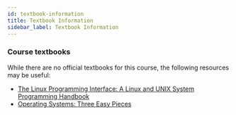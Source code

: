 ```yaml
---
id: textbook-information
title: Textbook Information
sidebar_label: Textbook Information
---
```


### Course textbooks

While there are no official textbooks for this course, the following resources may be useful:

- <a target="_blank" href="https://amzn.to/2Z2uIA7">The Linux Programming Interface: A Linux and UNIX System Programming Handbook</a>
- <a target="_blank" href="https://amzn.to/2KKclak">Operating Systems: Three Easy Pieces</a>
